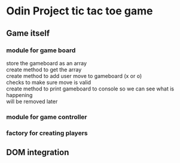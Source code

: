 # Odin Project tic tac toe game  
  
## Game itself
### module for game board  
store the gameboard as an array  
create method to get the array  
create method to add user move to gameboard (x or o)  
  checks to make sure move is valid  
create method to print gameboard to console so we can see what is happening  
  will be removed later  

  
### module for game controller  
  
### factory for creating players  

  
## DOM integration